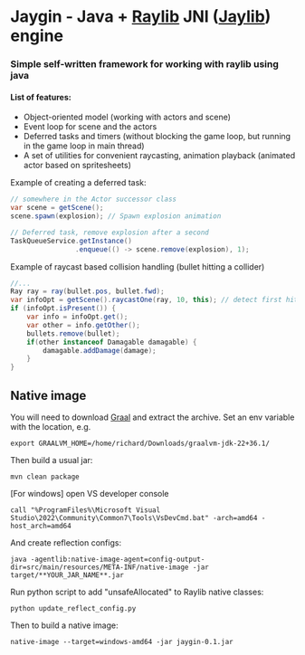 # Jaygin - Java + [Raylib](https://github.com/raysan5/raylib) JNI ([Jaylib](https://github.com/electronstudio/jaylib)) engine
### Simple self-written framework for working with raylib using java

#### List of features:
- Object-oriented model (working with actors and scene)
- Event loop for scene and the actors
- Deferred tasks and timers (without blocking the game loop, but running in the game loop in main thread)
- A set of utilities for convenient raycasting, animation playback (animated actor based on spritesheets)

Example of creating a deferred task:

```java
// somewhere in the Actor successor class
var scene = getScene();
scene.spawn(explosion); // Spawn explosion animation

// Deferred task, remove explosion after a second
TaskQueueService.getInstance()
                .enqueue(() -> scene.remove(explosion), 1);
```

Example of raycast based collision handling (bullet hitting a collider)

```java
//...
Ray ray = ray(bullet.pos, bullet.fwd);
var infoOpt = getScene().raycastOne(ray, 10, this); // detect first hit
if (infoOpt.isPresent()) {
    var info = infoOpt.get();
    var other = info.getOther();
    bullets.remove(bullet);
    if(other instanceof Damagable damagable) {
        damagable.addDamage(damage);
    }
}
```

## Native image

You will need to download [Graal](https://www.graalvm.org/downloads/) and extract the archive.  Set an env variable
with the location, e.g.

    export GRAALVM_HOME=/home/richard/Downloads/graalvm-jdk-22+36.1/

Then build a usual jar:

    mvn clean package

[For windows] open VS developer console

    call "%ProgramFiles%\Microsoft Visual Studio\2022\Community\Common7\Tools\VsDevCmd.bat" -arch=amd64 -host_arch=amd64

And create reflection configs:

    java -agentlib:native-image-agent=config-output-dir=src/main/resources/META-INF/native-image -jar target/**YOUR_JAR_NAME**.jar

Run python script to add "unsafeAllocated" to Raylib native classes:

    python update_reflect_config.py

Then to build a native image:

    native-image --target=windows-amd64 -jar jaygin-0.1.jar






